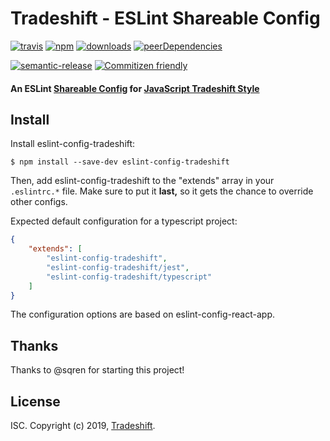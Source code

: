 # Tradeshift - ESLint Shareable Config
[![travis][travis-image]][travis-url]
[![npm][npm-image]][npm-url]
[![downloads][downloads-image]][downloads-url]
[![peerDependencies][peerdeps-image]][peerdeps-url]

[![semantic-release][semantic-release-img]][semantic-release-url]
[![Commitizen friendly][commitizen-friendly-img]][commitizen-friendly-url]


[commitizen-friendly-img]:
https://img.shields.io/badge/commitizen-friendly-brightgreen.svg
[commitizen-friendly-url]:
http://commitizen.github.io/cz-cli/
[semantic-release-img]:
https://img.shields.io/badge/%20%20%F0%9F%93%A6%F0%9F%9A%80-semantic--release-e10079.svg
[semantic-release-url]:
https://github.com/semantic-release/semantic-release
[travis-image]: https://travis-ci.org/Tradeshift/eslint-config-tradeshift.svg?branch=master
[travis-url]: https://travis-ci.org/Tradeshift/eslint-config-tradeshift
[npm-image]: https://img.shields.io/npm/v/eslint-config-tradeshift.svg
[npm-url]: https://npmjs.org/package/eslint-config-tradeshift
[downloads-image]: https://img.shields.io/npm/dm/eslint-config-tradeshift.svg
[downloads-url]: https://npmjs.org/package/eslint-config-tradeshift
[peerdeps-url]: https://david-dm.org/Tradeshift/eslint-config-tradeshift?type=peer
[peerdeps-image]: https://david-dm.org/Tradeshift/eslint-config-tradeshift/peer-status.svg

#### An ESLint [Shareable Config](http://eslint.org/docs/developer-guide/shareable-configs) for [JavaScript Tradeshift Style](http://apps.tradeshift.com)

## Install

Install eslint-config-tradeshift:

```
$ npm install --save-dev eslint-config-tradeshift
```

Then, add eslint-config-tradeshift to the "extends" array in your `.eslintrc.*`
file. Make sure to put it **last,** so it gets the chance to override other
configs.

Expected default configuration for a typescript project:

```json
{
	"extends": [
		"eslint-config-tradeshift",
		"eslint-config-tradeshift/jest",
		"eslint-config-tradeshift/typescript"
	]
}
```

The configuration options are based on eslint-config-react-app.

## Thanks

Thanks to @sqren for starting this project!

## License

ISC. Copyright (c) 2019, [Tradeshift](https://github.com/Tradeshift).
